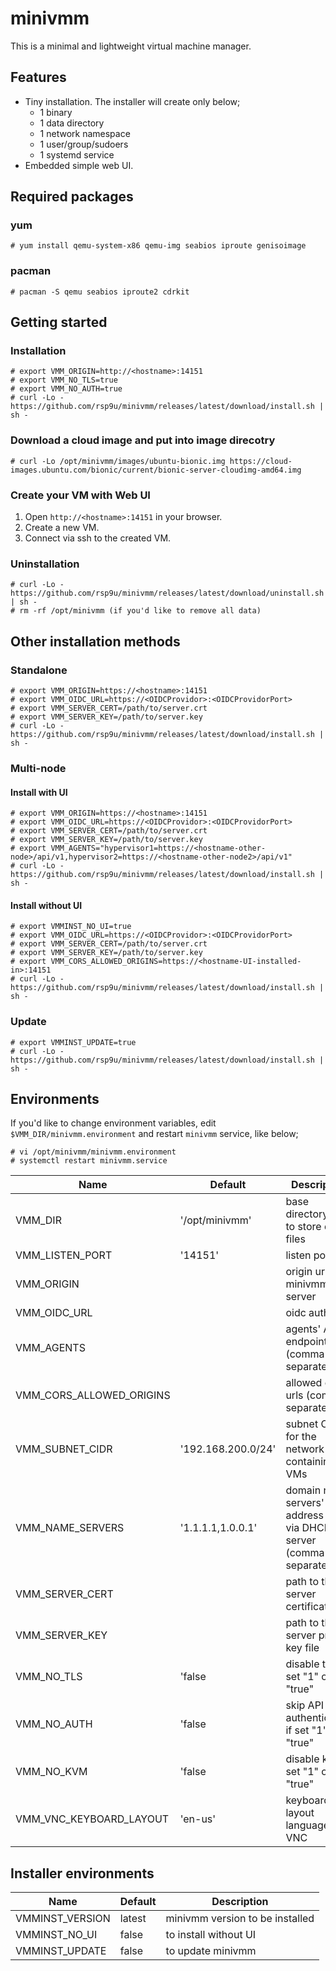 minivmm
=======

This is a minimal and lightweight virtual machine manager.

## Features
* Tiny installation. The installer will create only below;
  - 1 binary
  - 1 data directory
  - 1 network namespace
  - 1 user/group/sudoers
  - 1 systemd service
* Embedded simple web UI.

## Required packages

### yum
```
# yum install qemu-system-x86 qemu-img seabios iproute genisoimage
```

### pacman
```
# pacman -S qemu seabios iproute2 cdrkit
```

## Getting started

### Installation
```
# export VMM_ORIGIN=http://<hostname>:14151
# export VMM_NO_TLS=true
# export VMM_NO_AUTH=true
# curl -Lo - https://github.com/rsp9u/minivmm/releases/latest/download/install.sh | sh -
```

### Download a cloud image and put into image direcotry
```
# curl -Lo /opt/minivmm/images/ubuntu-bionic.img https://cloud-images.ubuntu.com/bionic/current/bionic-server-cloudimg-amd64.img
```

### Create your VM with Web UI
1. Open `http://<hostname>:14151` in your browser.
2. Create a new VM.
3. Connect via ssh to the created VM.

### Uninstallation
```
# curl -Lo - https://github.com/rsp9u/minivmm/releases/latest/download/uninstall.sh | sh -
# rm -rf /opt/minivmm (if you'd like to remove all data)
```

## Other installation methods

### Standalone
```
# export VMM_ORIGIN=https://<hostname>:14151
# export VMM_OIDC_URL=https://<OIDCProvidor>:<OIDCProvidorPort>
# export VMM_SERVER_CERT=/path/to/server.crt
# export VMM_SERVER_KEY=/path/to/server.key
# curl -Lo - https://github.com/rsp9u/minivmm/releases/latest/download/install.sh | sh -
```

### Multi-node

#### Install with UI
```
# export VMM_ORIGIN=https://<hostname>:14151
# export VMM_OIDC_URL=https://<OIDCProvidor>:<OIDCProvidorPort>
# export VMM_SERVER_CERT=/path/to/server.crt
# export VMM_SERVER_KEY=/path/to/server.key
# export VMM_AGENTS="hypervisor1=https://<hostname-other-node>/api/v1,hypervisor2=https://<hostname-other-node2>/api/v1"
# curl -Lo - https://github.com/rsp9u/minivmm/releases/latest/download/install.sh | sh -
```

#### Install without UI
```
# export VMMINST_NO_UI=true
# export VMM_OIDC_URL=https://<OIDCProvidor>:<OIDCProvidorPort>
# export VMM_SERVER_CERT=/path/to/server.crt
# export VMM_SERVER_KEY=/path/to/server.key
# export VMM_CORS_ALLOWED_ORIGINS=https://<hostname-UI-installed-in>:14151
# curl -Lo - https://github.com/rsp9u/minivmm/releases/latest/download/install.sh | sh -
```

### Update

```
# export VMMINST_UPDATE=true
# curl -Lo - https://github.com/rsp9u/minivmm/releases/latest/download/install.sh | sh -
```

## Environments

If you'd like to change environment variables, edit `$VMM_DIR/minivmm.environment` and restart `minivmm` service, like below;
```
# vi /opt/minivmm/minivmm.environment
# systemctl restart minivmm.service
```

| Name                     | Default            | Description                                                         |
|--------------------------|--------------------|---------------------------------------------------------------------|
| VMM_DIR                  | '/opt/minivmm'     | base directory path to store data files                             |
| VMM_LISTEN_PORT          | '14151'            | listen port                                                         |
| VMM_ORIGIN               |                    | origin url of minivmm server                                        |
| VMM_OIDC_URL             |                    | oidc auth url                                                       |
| VMM_AGENTS               |                    | agents' API endpoint (comma separated)                              |
| VMM_CORS_ALLOWED_ORIGINS |                    | allowed origin urls (comma separated)                               |
| VMM_SUBNET_CIDR          | '192.168.200.0/24' | subnet CIDR for the network containing VMs                          |
| VMM_NAME_SERVERS         | '1.1.1.1,1.0.0.1'  | domain name servers' address sent via DHCP server (comma separated) |
| VMM_SERVER_CERT          |                    | path to the server certificate file                                 |
| VMM_SERVER_KEY           |                    | path to the server private key file                                 |
| VMM_NO_TLS               | 'false             | disable tls if set "1" or "true"                                    |
| VMM_NO_AUTH              | 'false             | skip API authentication if set "1" or "true"                        |
| VMM_NO_KVM               | 'false             | disable kvm if set "1" or "true"                                    |
| VMM_VNC_KEYBOARD_LAYOUT  | 'en-us'            | keyboard layout language for VNC                                    |

## Installer environments

| Name            | Default | Description                     |
|-----------------|---------|---------------------------------|
| VMMINST_VERSION | latest  | minivmm version to be installed |
| VMMINST_NO_UI   | false   | to install without UI           |
| VMMINST_UPDATE  | false   | to update minivmm               |
